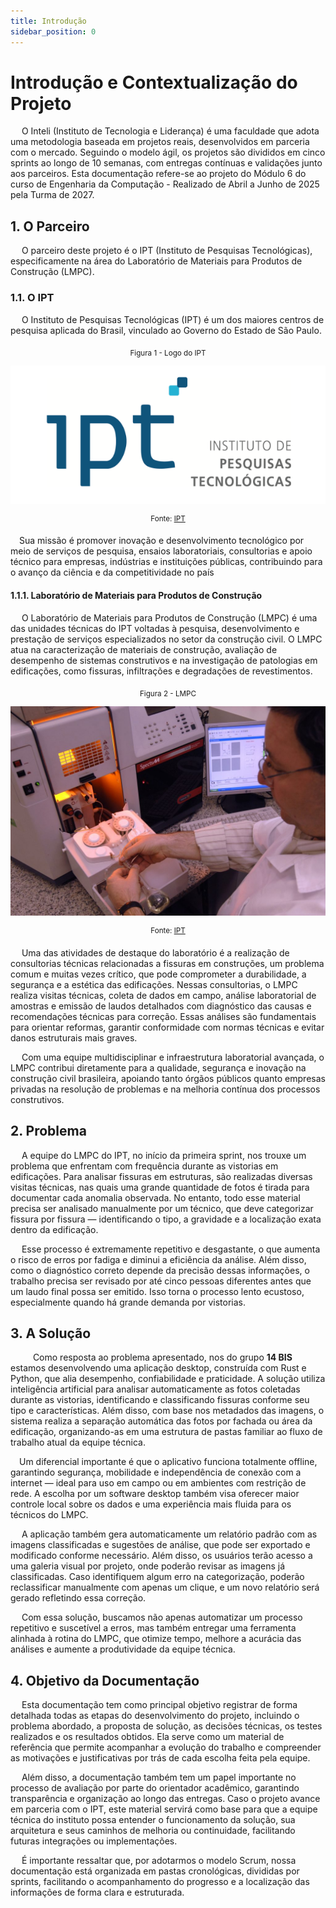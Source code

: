 ```yaml
---
title: Introdução
sidebar_position: 0
---
```

#  Introdução e Contextualização do Projeto
&emsp; O Inteli (Instituto de Tecnologia e Liderança) é uma faculdade que adota uma metodologia baseada em projetos reais, desenvolvidos em parceria com o mercado. Seguindo o modelo ágil, os projetos são divididos em cinco sprints ao longo de 10 semanas, com entregas contínuas e validações junto aos parceiros. Esta documentação refere-se ao projeto do Módulo 6 do curso de Engenharia da Computação - Realizado de Abril a Junho de 2025 pela Turma de 2027.
## 1. O Parceiro
&emsp; O parceiro deste projeto é o IPT (Instituto de Pesquisas Tecnológicas), especificamente na área do Laboratório de Materiais para Produtos de Construção (LMPC).

###  1.1. O IPT
&emsp;  O Instituto de Pesquisas Tecnológicas (IPT) é um dos maiores centros de pesquisa aplicada do Brasil, vinculado ao Governo do Estado de São Paulo.  

<div align="center">

  <sub>Figura 1 - Logo do IPT </sub>

  <img src="../../static/img/ipt_logo.png"
  alt = "logo"/>


  <sup>Fonte: [IPT](https://ipt.br/)</sup>
</div>

&emsp;Sua missão é promover inovação e desenvolvimento tecnológico por meio de serviços de pesquisa, ensaios laboratoriais, consultorias e apoio técnico para empresas, indústrias e instituições públicas, contribuindo para o avanço da ciência e da competitividade no país

#### 1.1.1. Laboratório de Materiais para Produtos de Construção

&emsp;  O Laboratório de Materiais para Produtos de Construção (LMPC) é uma das unidades técnicas do IPT voltadas à pesquisa, desenvolvimento e prestação de serviços especializados no setor da construção civil. O LMPC atua na caracterização de materiais de construção, avaliação de desempenho de sistemas construtivos e na investigação de patologias em edificações, como fissuras, infiltrações e degradações de revestimentos.

<div align="center">

  <sub>Figura 2 - LMPC </sub>

  <img src="../../static/img/lab.png"
  alt = "logo"/>


  <sup>Fonte: [IPT](https://ipt.br/2023/09/05/laboratorio-de-materiais-para-produtos-de-construcao/)</sup>
</div>

&emsp; Uma das atividades de destaque do laboratório é a realização de consultorias técnicas relacionadas a fissuras em construções, um problema comum e muitas vezes crítico, que pode comprometer a durabilidade, a segurança e a estética das edificações. Nessas consultorias, o LMPC realiza visitas técnicas, coleta de dados em campo, análise laboratorial de amostras e emissão de laudos detalhados com diagnóstico das causas e recomendações técnicas para correção. Essas análises são fundamentais para orientar reformas, garantir conformidade com normas técnicas e evitar danos estruturais mais graves.

&emsp; Com uma equipe multidisciplinar e infraestrutura laboratorial avançada, o LMPC contribui diretamente para a qualidade, segurança e inovação na construção civil brasileira, apoiando tanto órgãos públicos quanto empresas privadas na resolução de problemas e na melhoria contínua dos processos construtivos.

## 2. Problema
&emsp; A equipe do LMPC do IPT, no início da primeira sprint, nos trouxe um problema que enfrentam com frequência durante as vistorias em edificações. Para analisar fissuras em estruturas, são realizadas diversas visitas técnicas, nas quais uma grande quantidade de fotos é tirada para documentar cada anomalia observada. No entanto, todo esse material precisa ser analisado manualmente por um técnico, que deve categorizar fissura por fissura — identificando o tipo, a gravidade e a localização exata dentro da edificação.

&emsp;  Esse processo é extremamente repetitivo e desgastante, o que aumenta o risco de erros por fadiga e diminui a eficiência da análise. Além disso, como o diagnóstico correto depende da precisão dessas informações, o trabalho precisa ser revisado por até cinco pessoas diferentes antes que um laudo final possa ser emitido. Isso torna o processo lento ecustoso, especialmente quando há grande demanda por vistorias.

## 3. A Solução
&emsp;   Como resposta ao problema apresentado, nos do grupo **14 BIS** estamos desenvolvendo uma aplicação desktop, construída com Rust e Python, que alia desempenho, confiabilidade e praticidade. A solução utiliza inteligência artificial para analisar automaticamente as fotos coletadas durante as vistorias, identificando e classificando fissuras conforme seu tipo e características. Além disso, com base nos metadados das imagens, o sistema realiza a separação automática das fotos por fachada ou área da edificação, organizando-as em uma estrutura de pastas familiar ao fluxo de trabalho atual da equipe técnica.

&emsp;Um diferencial importante é que o aplicativo funciona totalmente offline, garantindo segurança, mobilidade e independência de conexão com a internet — ideal para uso em campo ou em ambientes com restrição de rede. A escolha por um software desktop também visa oferecer maior controle local sobre os dados e uma experiência mais fluida para os técnicos do LMPC.

&emsp; A aplicação também gera automaticamente um relatório padrão com as imagens classificadas e sugestões de análise, que pode ser exportado e modificado conforme necessário. Além disso, os usuários terão acesso a uma galeria visual por projeto, onde poderão revisar as imagens já classificadas. Caso identifiquem algum erro na categorização, poderão reclassificar manualmente com apenas um clique, e um novo relatório será gerado refletindo essa correção.


&emsp; Com essa solução, buscamos não apenas automatizar um processo repetitivo e suscetível a erros, mas também entregar uma ferramenta alinhada à rotina do LMPC, que otimize tempo, melhore a acurácia das análises e aumente a produtividade da equipe técnica.


## 4. Objetivo da Documentação

&emsp; Esta documentação tem como principal objetivo registrar de forma detalhada todas as etapas do desenvolvimento do projeto, incluindo o problema abordado, a proposta de solução, as decisões técnicas, os testes realizados e os resultados obtidos. Ela serve como um material de referência que permite acompanhar a evolução do trabalho e compreender as motivações e justificativas por trás de cada escolha feita pela equipe.

&emsp;  Além disso, a documentação também tem um papel importante no processo de avaliação por parte do orientador acadêmico, garantindo transparência e organização ao longo das entregas. Caso o projeto avance em parceria com o IPT, este material servirá como base para que a equipe técnica do instituto possa entender o funcionamento da solução, sua arquitetura e seus caminhos de melhoria ou continuidade, facilitando futuras integrações ou implementações.

&emsp; É importante ressaltar que, por adotarmos o modelo Scrum, nossa documentação está organizada em pastas cronológicas, divididas por sprints, facilitando o acompanhamento do progresso e a localização das informações de forma clara e estruturada.

